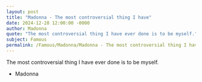 ```yaml
---
layout: post
title: "Madonna - The most controversial thing I have"
date: 2024-12-28 12:00:00 -0000
author: Madonna
quote: "The most controversial thing I have ever done is to be myself."
subject: Famous
permalink: /Famous/Madonna/Madonna - The most controversial thing I have
---
```


The most controversial thing I have ever done is to be myself.

- Madonna
